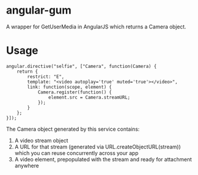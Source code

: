 angular-gum
=============

A wrapper for GetUserMedia in AngularJS which returns a Camera object.

Usage
========
```
angular.directive("selfie", ["Camera", function(Camera) {
	return {
		restrict: "E",
		template: "<video autoplay='true' muted='true'></video>",
		link: function(scope, element) {
			Camera.register(function() {
				element.src = Camera.streamURL;
			});			
		}
	};
}]);
```

The Camera object generated by this service contains:
1) A video stream object
2) A URL for that stream (generated via URL.createObjectURL(stream)) which you can reuse concurrently across your app
3) A video element, prepopulated with the stream and ready for attachment anywhere
